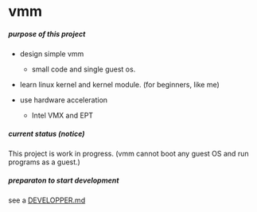 # vmm

##### purpose of this project
- design simple vmm
    - small code and single guest os.

- learn linux kernel and kernel module. (for beginners, like me)

- use hardware acceleration
    - Intel VMX and EPT

##### current status (notice)
This project is work in progress. (vmm cannot boot any guest OS and run programs as a guest.)

##### preparaton to start development
see a [DEVELOPPER.md](./DEVELOPPER.md)
